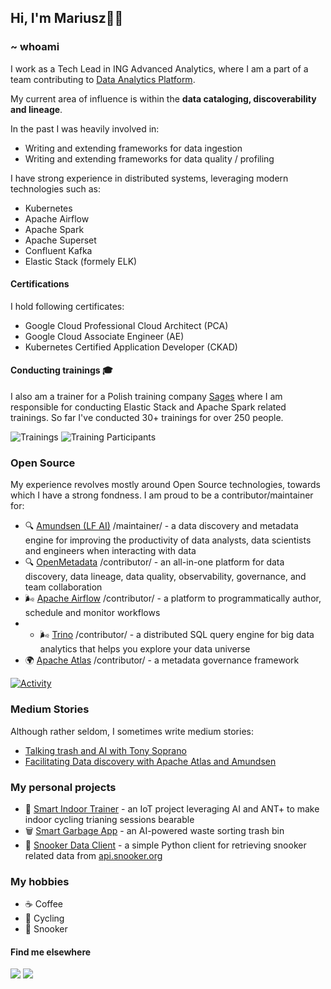 ## Hi, I'm Mariusz✌🏻

### ~ whoami

I work as a Tech Lead in ING Advanced Analytics, where I am a part of a team contributing to [Data Analytics Platform](https://medium.com/wbaa/the-data-analytics-platform-91c6295c4e2). 

My current area of influence is within the **data cataloging, discoverability and lineage**. 

In the past I was heavily involved in:

- Writing and extending frameworks for data ingestion
- Writing and extending frameworks for data quality / profiling

I have strong experience in distributed systems, leveraging modern technologies such as:
- Kubernetes
- Apache Airflow
- Apache Spark
- Apache Superset
- Confluent Kafka
- Elastic Stack (formely ELK)
 
#### Certifications

I hold following certificates:
- Google Cloud Professional Cloud Architect (PCA)
- Google Cloud Associate Engineer (AE)
- Kubernetes Certified Application Developer (CKAD)

#### Conducting trainings 🎓

I also am a trainer for a Polish training company [Sages](https://www.sages.pl/) where I am responsible for conducting Elastic Stack and Apache Spark related trainings. So far I've conducted 30+ trainings for over 250 people.

![Trainings](https://img.shields.io/endpoint?style=for-the-badge&url=https://raw.githubusercontent.com/mgorsk1/training-badges/gh-pages/_data/trainings_count_badge.json)
![Training Participants](https://img.shields.io/endpoint?style=style=for-the-badge&url=https://raw.githubusercontent.com/mgorsk1/training-badges/gh-pages/_data/training_participants_badge.json)

### Open Source

My experience revolves mostly around Open Source technologies, towards which I have a strong fondness. I am proud to be a contributor/maintainer for:

- 🔍 [Amundsen (LF AI)](https://github.com/amundsen-io/amundsen) /maintainer/ - a data discovery and metadata engine for improving the productivity of data analysts, data scientists and engineers when interacting with data
- 🔍 [OpenMetadata](https://github.com/open-metadata/OpenMetadata) /contributor/ - an all-in-one platform for data discovery, data lineage, data quality, observability, governance, and team collaboration
- 🌬️ [Apache Airflow](https://github.com/apache/airflow) /contributor/ - a platform to programmatically author, schedule and monitor workflows
- - 🌬️ [Trino](https://github.com/trinodb/trino) /contributor/ - a distributed SQL query engine for big data analytics that helps you explore your data universe
- 🌍 [Apache Atlas](https://github.com/apache/atlas) /contributor/ - a metadata governance framework

[![Activity](https://github-readme-stats.vercel.app/api?username=mgorsk1&show_icons=true&hide_title=true&hide_border=true)](https://github.com/mgorsk1)

### Medium Stories

Although rather seldom, I sometimes write medium stories:

- [Talking trash and AI with Tony Soprano](https://mariuszgorski.medium.com/talking-trash-and-ai-with-tony-soprano-15b88c7c930c)
- [Facilitating Data discovery with Apache Atlas and Amundsen](https://medium.com/wbaa/facilitating-data-discovery-with-apache-atlas-and-amundsen-631baa287c8b)

### My personal projects

- 🚴 [Smart Indoor Trainer](https://github.com/mgorsk1/trainr) - an IoT project leveraging AI and ANT+ to make indoor cycling trianing sessions bearable
- 🗑️ [Smart Garbage App](https://github.com/mgorsk1/garbage-detector-app) - an AI-powered waste sorting trash bin
- 🔴 [Snooker Data Client](https://github.com/mgorsk1/snooker) - a simple Python client for retrieving snooker related data from [api.snooker.org](http://api.snooker.org)

### My hobbies

- ☕ Coffee
- 🚴 Cycling
- 🔴 Snooker

#### Find me elsewhere

[<img src="https://img.shields.io/badge/LinkedIn-0077B5?style=for-the-badge&logo=linkedin&logoColor=white" />](https://www.linkedin.com/in/gorskimariusz/) [<img src="https://img.shields.io/badge/Medium-12100E?style=for-the-badge&logo=medium&logoColor=white" />](https://mariuszgorski.medium.com/)

